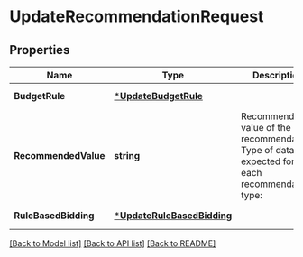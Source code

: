 # UpdateRecommendationRequest

## Properties
Name | Type | Description | Notes
------------ | ------------- | ------------- | -------------
**BudgetRule** | [***UpdateBudgetRule**](UpdateBudgetRule.md) |  | [optional] [default to null]
**RecommendedValue** | **string** | Recommended value of the recommendation. Type of data expected for each recommendation type: | Recommendation type | Data type | |---|---| | CAMPAIGN_BUDGET, CAMPAIGN_TOP_PLACEMENT, CAMPAIGN_PRODUCT_PLACEMENT, AD_GROUP_DEFAULT_BID, NEW_KEYWORD, KEYWORD_BID, NEW_PRODUCT_TARGETING, PRODUCT_TARGETING_BID, NEW_AUDIENCE_TARGETING, AUDIENCE_TARGETING_BID | number | | CAMPAIGN_END_DATE | string($YYYY-MM-DD) | | AD_GROUP_BID_OPTIMIZATION | One of [ CLICKS, CONVERSIONS, REACH ] | | CAMPAIGN_BIDDING_STRATEGY | One of [ LEGACY_FOR_SALES, AUTO_FOR_SALES, MANUAL ] | | CAMPAIGN_STATE, AD_GROUP_STATE, KEYWORD_STATE, NEGATIVE_KEYWORD_STATE, PRODUCT_AD_STATE, PRODUCT_TARGETING_STATE, NEGATIVE_PRODUCT_TARGETING_STATE, AUDIENCE_TARGETING_STATE, NEGATIVE_AUDIENCE_TARGETING_STATE | One of [ ENABLED, PAUSED, ARCHIVED ] |  | [optional] [default to null]
**RuleBasedBidding** | [***UpdateRuleBasedBidding**](UpdateRuleBasedBidding.md) |  | [optional] [default to null]

[[Back to Model list]](../README.md#documentation-for-models) [[Back to API list]](../README.md#documentation-for-api-endpoints) [[Back to README]](../README.md)

